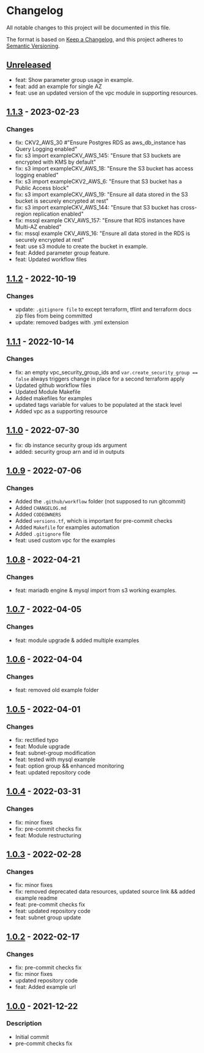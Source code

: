 # Changelog
All notable changes to this project will be documented in this file.

The format is based on [Keep a Changelog](https://keepachangelog.com/en/1.0.0/),
and this project adheres to [Semantic Versioning](https://semver.org/spec/v2.0.0.html).

## [Unreleased]
- feat: Show parameter group usage in example.
- feat: add an example for single AZ
- feat: use an updated version of the vpc module in supporting resources.

## [1.1.3] - 2023-02-23
### Changes

- fix: CKV2_AWS_30 #"Ensure Postgres RDS as aws_db_instance has Query Logging enabled"
- fix: s3 import exampleCKV_AWS_145: "Ensure that S3 buckets are encrypted with KMS by default"
- fix: s3 import exampleCKV_AWS_18: "Ensure the S3 bucket has access logging enabled"
- fix: s3 import exampleCKV2_AWS_6: "Ensure that S3 bucket has a Public Access block"
- fix: s3 import exampleCKV_AWS_19: "Ensure all data stored in the S3 bucket is securely encrypted at rest"
- fix: s3 import exampleCKV_AWS_144: "Ensure that S3 bucket has cross-region replication enabled"
- fix: mssql example CKV_AWS_157: "Ensure that RDS instances have Multi-AZ enabled"
- fix: mssql example CKV_AWS_16: "Ensure all data stored in the RDS is securely encrypted at rest"
- feat: use s3 module to create the bucket in example.
- feat: Added parameter group feature.
- feat: Updated workflow files

## [1.1.2] - 2022-10-19
### Changes
- update: `.gitignore file` to except terraform, tflint and terraform docs zip files from being committed
- update: removed badges with .yml extension

## [1.1.1] - 2022-10-14
### Changes
- fix: an empty vpc_security_group_ids and `var.create_security_group == false` always triggers change in place for a second terraform apply
- Updated github workflow files
- Updated Module Makefile
- Added makefiles for examples
- updated tags variable for values to be populated at the stack level
- Added vpc as a supporting resource

## [1.1.0] - 2022-07-30
- fix: db instance security group ids argument
- added: security group arn and id in outputs

## [1.0.9] - 2022-07-06
### Changes
- Added the `.github/workflow` folder (not supposed to run gitcommit)
- Added `CHANGELOG.md`
- Added `CODEOWNERS`
- Added `versions.tf`, which is important for pre-commit checks
- Added `Makefile` for examples automation
- Added `.gitignore` file
- feat: used custom vpc for the examples

## [1.0.8] - 2022-04-21
### Changes
- feat: mariadb engine & mysql import from s3 working examples.

## [1.0.7] - 2022-04-05
### Changes
- feat: module upgrade & added multiple examples

## [1.0.6] - 2022-04-04
### Changes
- feat: removed old example folder

## [1.0.5] - 2022-04-01
### Changes
- fix: rectified typo
- feat: Module upgrade
- feat: subnet-group modification
- feat: tested with mysql example
- feat: option group && enhanced monitoring
- feat: updated repository code

## [1.0.4] - 2022-03-31
### Changes
- fix: minor fixes
- fix: pre-commit checks fix
- feat: Module restructuring

## [1.0.3] - 2022-02-28
### Changes
- fix: minor fixes
- fix: removed deprecated data resources, updated source link && added example readme
- feat: pre-commit checks fix
- feat: updated repository code
- feat: subnet group update

## [1.0.2] - 2022-02-17
### Changes
- fix: pre-commit checks fix
- fix: minor fixes
- updated repository code
- feat: Added example url

## [1.0.0] - 2021-12-22
### Description
- Initial commit
- pre-commit checks fix

[Unreleased]: https://github.com/boldlink/terraform-aws-rds/compare/1.1.3...HEAD

[1.0.0]: https://github.com/boldlink/terraform-aws-rds/releases/tag/1.0.0
[1.0.2]: https://github.com/boldlink/terraform-aws-rds/releases/tag/1.0.2
[1.0.3]: https://github.com/boldlink/terraform-aws-rds/releases/tag/1.0.3
[1.0.4]: https://github.com/boldlink/terraform-aws-rds/releases/tag/1.0.4
[1.0.5]: https://github.com/boldlink/terraform-aws-rds/releases/tag/1.0.5
[1.0.6]: https://github.com/boldlink/terraform-aws-rds/releases/tag/1.0.6
[1.0.7]: https://github.com/boldlink/terraform-aws-rds/releases/tag/1.0.7
[1.0.8]: https://github.com/boldlink/terraform-aws-rds/releases/tag/1.0.8
[1.0.9]: https://github.com/boldlink/terraform-aws-rds/releases/tag/1.0.9
[1.1.0]: https://github.com/boldlink/terraform-aws-rds/releases/tag/1.1.0
[1.1.1]: https://github.com/boldlink/terraform-aws-rds/releases/tag/1.1.1
[1.1.2]: https://github.com/boldlink/terraform-aws-rds/releases/tag/1.1.2
[1.1.3]: https://github.com/boldlink/terraform-aws-rds/releases/tag/1.1.3
